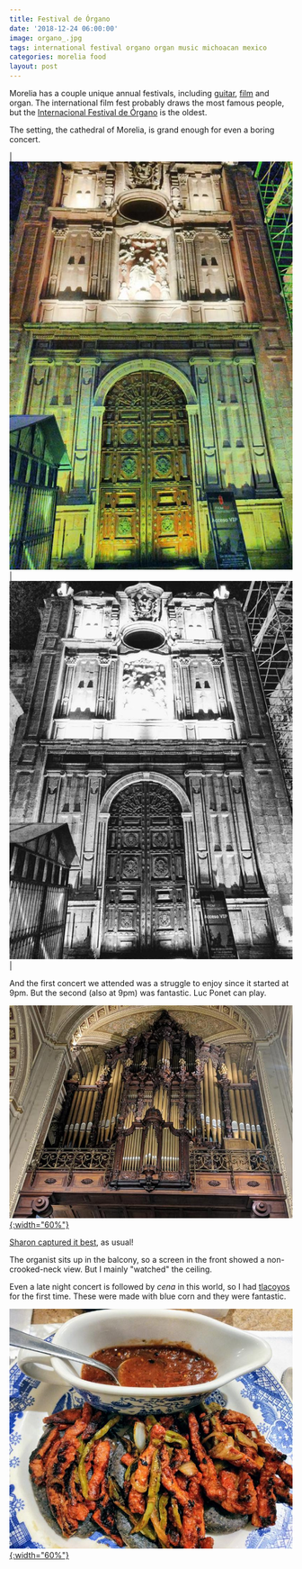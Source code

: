 ```yaml
---
title: Festival de Órgano
date: '2018-12-24 06:00:00'
image: organo_.jpg
tags: international festival organo organ music michoacan mexico
categories: morelia food
layout: post
---
```


Morelia has a couple unique annual festivals, including [guitar](http://sic.gob.mx/ficha.php?table=festival&table_id=521), [film](https://moreliafilmfest.com/en/) and organ. The international film fest probably draws the most famous people, but the [Internacional Festival de Órgano](https://www.festivaldeorganodemorelia.org/) is the oldest.

The setting, the cathedral of Morelia, is grand enough for even a boring concert.

| [![](/images/catedral_organo_.jpg)](/images/catedral_organo.jpg) | [![](/images/catedral_organo2_.jpg)](/images/catedral_organo2.jpg) |

And the first concert we attended was a struggle to enjoy since it started at 9pm. But the second (also at 9pm) was fantastic. Luc Ponet can play.

[![](/images/organ_.jpg){:width="60%"}](/images/organ.jpg)

[Sharon captured it best](https://www.facebook.com/sharon.e.winget/posts/10213070612068488), as usual!

The organist sits up in the balcony, so a screen in the front showed a non-crooked-neck view. But I mainly "watched" the ceiling.



Even a late night concert is followed by *cena* in this world, so I had [tlacoyos](https://en.wikipedia.org/wiki/Tlacoyo) for the first time. These were made with blue corn and they were fantastic.

[![](/images/tlacoyo_.jpg){:width="60%"}](/images/tlacoyo.jpg)